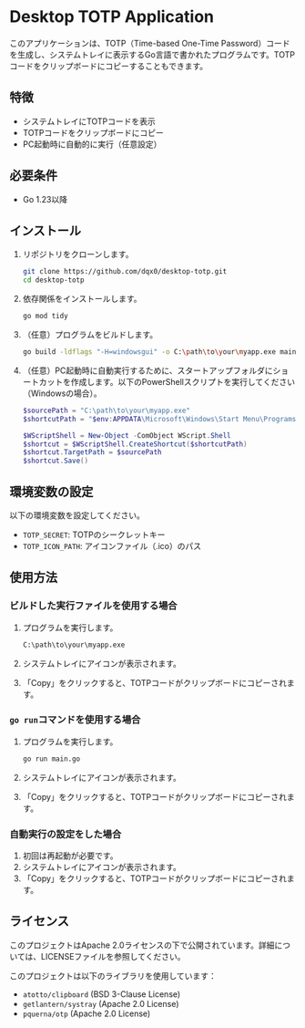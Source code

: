 # Desktop TOTP Application

このアプリケーションは、TOTP（Time-based One-Time Password）コードを生成し、システムトレイに表示するGo言語で書かれたプログラムです。TOTPコードをクリップボードにコピーすることもできます。

## 特徴
- システムトレイにTOTPコードを表示
- TOTPコードをクリップボードにコピー
- PC起動時に自動的に実行（任意設定）

## 必要条件
- Go 1.23以降

## インストール

1. リポジトリをクローンします。

    ```sh
    git clone https://github.com/dqx0/desktop-totp.git
    cd desktop-totp
    ```

2. 依存関係をインストールします。

    ```sh
    go mod tidy
    ```

3. （任意）プログラムをビルドします。

    ```sh
    go build -ldflags "-H=windowsgui" -o C:\path\to\your\myapp.exe main.go
    ```

4. （任意）PC起動時に自動実行するために、スタートアップフォルダにショートカットを作成します。以下のPowerShellスクリプトを実行してください（Windowsの場合）。

    ```powershell
    $sourcePath = "C:\path\to\your\myapp.exe"
    $shortcutPath = "$env:APPDATA\Microsoft\Windows\Start Menu\Programs\Startup\myapp.lnk"

    $WScriptShell = New-Object -ComObject WScript.Shell
    $shortcut = $WScriptShell.CreateShortcut($shortcutPath)
    $shortcut.TargetPath = $sourcePath
    $shortcut.Save()
    ```

## 環境変数の設定

以下の環境変数を設定してください。

- `TOTP_SECRET`: TOTPのシークレットキー
- `TOTP_ICON_PATH`: アイコンファイル（.ico）のパス

## 使用方法

### ビルドした実行ファイルを使用する場合

1. プログラムを実行します。

    ```sh
    C:\path\to\your\myapp.exe
    ```

2. システムトレイにアイコンが表示されます。
3. 「Copy」をクリックすると、TOTPコードがクリップボードにコピーされます。

### `go run`コマンドを使用する場合

1. プログラムを実行します。

    ```sh
    go run main.go
    ```

2. システムトレイにアイコンが表示されます。
3. 「Copy」をクリックすると、TOTPコードがクリップボードにコピーされます。

### 自動実行の設定をした場合

1. 初回は再起動が必要です。
2. システムトレイにアイコンが表示されます。
3. 「Copy」をクリックすると、TOTPコードがクリップボードにコピーされます。

## ライセンス

このプロジェクトはApache 2.0ライセンスの下で公開されています。詳細については、LICENSEファイルを参照してください。

このプロジェクトは以下のライブラリを使用しています：

- `atotto/clipboard` (BSD 3-Clause License)
- `getlantern/systray` (Apache 2.0 License)
- `pquerna/otp` (Apache 2.0 License)